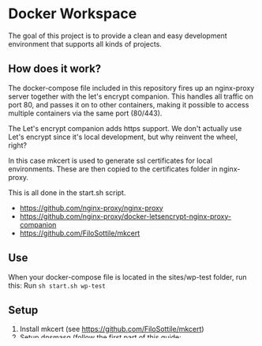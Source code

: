 # Docker Workspace

The goal of this project is to provide a clean and easy development environment that supports all kinds of projects.

## How does it work?
The docker-compose file included in this repository fires up an nginx-proxy server together with the let's encrypt companion. This handles all traffic on port 80, and passes it on to other containers, making it possible to access multiple containers via the same port (80/443).

The Let's encrypt companion adds https support. We don't actually use Let's encrypt since it's local development, but why reinvent the wheel, right?

In this case mkcert is used to generate ssl certificates for local environments. These are then copied to the certificates folder in nginx-proxy.

This is all done in the start.sh script.

- https://github.com/nginx-proxy/nginx-proxy
- https://github.com/nginx-proxy/docker-letsencrypt-nginx-proxy-companion
- https://github.com/FiloSottile/mkcert


## Use
When your docker-compose file is located in the sites/wp-test folder, run this:
Run `sh start.sh wp-test` 

## Setup
1. Install mkcert (see https://github.com/FiloSottile/mkcert)
2. Setup dnsmasq (follow the first part of this guide: https://mklasen.com/general/wildcard-subdomains-in-mamp-pro-on-macos/)
3. Run `docker-compose up`
4. Create a sites folder
5. Create a project folder in sites, and add your docker-compose file
6. Run `sh start.sh project-folder`

## Dependencies
- dnsmasq
- mkcert